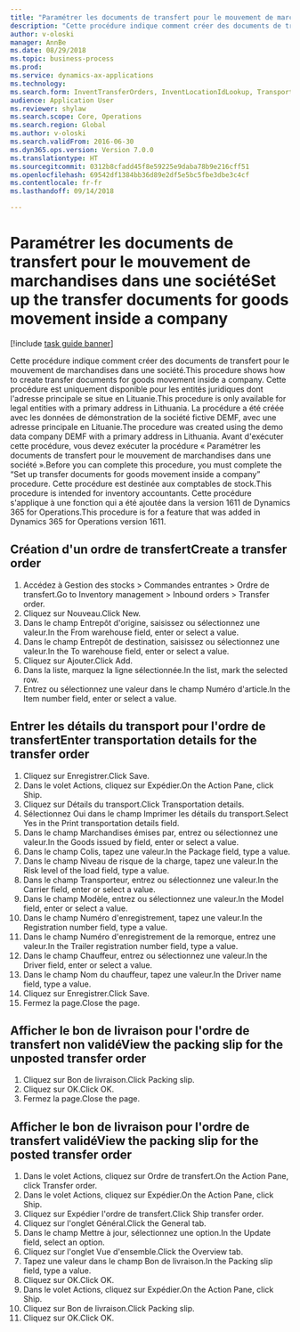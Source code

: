 ```yaml
--- 
title: "Paramétrer les documents de transfert pour le mouvement de marchandises dans une société"
description: "Cette procédure indique comment créer des documents de transfert pour le mouvement de marchandises dans une société."
author: v-oloski
manager: AnnBe
ms.date: 08/29/2018
ms.topic: business-process
ms.prod: 
ms.service: dynamics-ax-applications
ms.technology: 
ms.search.form: InventTransferOrders, InventLocationIdLookup, TransportationDocument, HcmWorkerLookUp, SrsReportViewerForm, InventTransferParmShip
audience: Application User
ms.reviewer: shylaw
ms.search.scope: Core, Operations
ms.search.region: Global
ms.author: v-oloski
ms.search.validFrom: 2016-06-30
ms.dyn365.ops.version: Version 7.0.0
ms.translationtype: HT
ms.sourcegitcommit: 0312b8cfadd45f8e59225e9daba78b9e216cff51
ms.openlocfilehash: 69542df1384bb36d89e2df5e5bc5fbe3dbe3c4cf
ms.contentlocale: fr-fr
ms.lasthandoff: 09/14/2018

---
```

# <a name="set-up-the-transfer-documents-for-goods-movement-inside-a-company"></a><span data-ttu-id="92c37-103">Paramétrer les documents de transfert pour le mouvement de marchandises dans une société</span><span class="sxs-lookup"><span data-stu-id="92c37-103">Set up the transfer documents for goods movement inside a company</span></span>

[!include [task guide banner](../../includes/task-guide-banner.md)]

<span data-ttu-id="92c37-104">Cette procédure indique comment créer des documents de transfert pour le mouvement de marchandises dans une société.</span><span class="sxs-lookup"><span data-stu-id="92c37-104">This procedure shows how to create transfer documents for goods movement inside a company.</span></span> <span data-ttu-id="92c37-105">Cette procédure est uniquement disponible pour les entités juridiques dont l'adresse principale se situe en Lituanie.</span><span class="sxs-lookup"><span data-stu-id="92c37-105">This procedure is only available for legal entities with a primary address in Lithuania.</span></span> <span data-ttu-id="92c37-106">La procédure a été créée avec les données de démonstration de la société fictive DEMF, avec une adresse principale en Lituanie.</span><span class="sxs-lookup"><span data-stu-id="92c37-106">The procedure was created using the demo data company DEMF with a primary address in Lithuania.</span></span> <span data-ttu-id="92c37-107">Avant d'exécuter cette procédure, vous devez exécuter la procédure « Paramétrer les documents de transfert pour le mouvement de marchandises dans une société ».</span><span class="sxs-lookup"><span data-stu-id="92c37-107">Before you can complete this procedure, you must complete the “Set up transfer documents for goods movement inside a company” procedure.</span></span> <span data-ttu-id="92c37-108">Cette procédure est destinée aux comptables de stock.</span><span class="sxs-lookup"><span data-stu-id="92c37-108">This procedure is intended for inventory accountants.</span></span> <span data-ttu-id="92c37-109">Cette procédure s'applique à une fonction qui a été ajoutée dans la version 1611 de Dynamics 365 for Operations.</span><span class="sxs-lookup"><span data-stu-id="92c37-109">This procedure is for a feature that was added in Dynamics 365 for Operations version 1611.</span></span>


## <a name="create-a-transfer-order"></a><span data-ttu-id="92c37-110">Création d'un ordre de transfert</span><span class="sxs-lookup"><span data-stu-id="92c37-110">Create a transfer order</span></span>
1. <span data-ttu-id="92c37-111">Accédez à Gestion des stocks > Commandes entrantes > Ordre de transfert.</span><span class="sxs-lookup"><span data-stu-id="92c37-111">Go to Inventory management > Inbound orders > Transfer order.</span></span>
2. <span data-ttu-id="92c37-112">Cliquez sur Nouveau.</span><span class="sxs-lookup"><span data-stu-id="92c37-112">Click New.</span></span>
3. <span data-ttu-id="92c37-113">Dans le champ Entrepôt d'origine, saisissez ou sélectionnez une valeur.</span><span class="sxs-lookup"><span data-stu-id="92c37-113">In the From warehouse field, enter or select a value.</span></span>
4. <span data-ttu-id="92c37-114">Dans le champ Entrepôt de destination, saisissez ou sélectionnez une valeur.</span><span class="sxs-lookup"><span data-stu-id="92c37-114">In the To warehouse field, enter or select a value.</span></span>
5. <span data-ttu-id="92c37-115">Cliquez sur Ajouter.</span><span class="sxs-lookup"><span data-stu-id="92c37-115">Click Add.</span></span>
6. <span data-ttu-id="92c37-116">Dans la liste, marquez la ligne sélectionnée.</span><span class="sxs-lookup"><span data-stu-id="92c37-116">In the list, mark the selected row.</span></span>
7. <span data-ttu-id="92c37-117">Entrez ou sélectionnez une valeur dans le champ Numéro d'article.</span><span class="sxs-lookup"><span data-stu-id="92c37-117">In the Item number field, enter or select a value.</span></span>

## <a name="enter-transportation-details-for-the-transfer-order"></a><span data-ttu-id="92c37-118">Entrer les détails du transport pour l'ordre de transfert</span><span class="sxs-lookup"><span data-stu-id="92c37-118">Enter transportation details for the transfer order</span></span>
1. <span data-ttu-id="92c37-119">Cliquez sur Enregistrer.</span><span class="sxs-lookup"><span data-stu-id="92c37-119">Click Save.</span></span>
2. <span data-ttu-id="92c37-120">Dans le volet Actions, cliquez sur Expédier.</span><span class="sxs-lookup"><span data-stu-id="92c37-120">On the Action Pane, click Ship.</span></span>
3. <span data-ttu-id="92c37-121">Cliquez sur Détails du transport.</span><span class="sxs-lookup"><span data-stu-id="92c37-121">Click Transportation details.</span></span>
4. <span data-ttu-id="92c37-122">Sélectionnez Oui dans le champ Imprimer les détails du transport.</span><span class="sxs-lookup"><span data-stu-id="92c37-122">Select Yes in the Print transportation details field.</span></span>
5. <span data-ttu-id="92c37-123">Dans le champ Marchandises émises par, entrez ou sélectionnez une valeur.</span><span class="sxs-lookup"><span data-stu-id="92c37-123">In the Goods issued by field, enter or select a value.</span></span>
6. <span data-ttu-id="92c37-124">Dans le champ Colis, tapez une valeur.</span><span class="sxs-lookup"><span data-stu-id="92c37-124">In the Package field, type a value.</span></span>
7. <span data-ttu-id="92c37-125">Dans le champ Niveau de risque de la charge, tapez une valeur.</span><span class="sxs-lookup"><span data-stu-id="92c37-125">In the Risk level of the load field, type a value.</span></span>
8. <span data-ttu-id="92c37-126">Dans le champ Transporteur, entrez ou sélectionnez une valeur.</span><span class="sxs-lookup"><span data-stu-id="92c37-126">In the Carrier field, enter or select a value.</span></span>
9. <span data-ttu-id="92c37-127">Dans le champ Modèle, entrez ou sélectionnez une valeur.</span><span class="sxs-lookup"><span data-stu-id="92c37-127">In the Model field, enter or select a value.</span></span>
10. <span data-ttu-id="92c37-128">Dans le champ Numéro d'enregistrement, tapez une valeur.</span><span class="sxs-lookup"><span data-stu-id="92c37-128">In the Registration number field, type a value.</span></span>
11. <span data-ttu-id="92c37-129">Dans le champ Numéro d'enregistrement de la remorque, entrez une valeur.</span><span class="sxs-lookup"><span data-stu-id="92c37-129">In the Trailer registration number field, type a value.</span></span>
12. <span data-ttu-id="92c37-130">Dans le champ Chauffeur, entrez ou sélectionnez une valeur.</span><span class="sxs-lookup"><span data-stu-id="92c37-130">In the Driver field, enter or select a value.</span></span>
13. <span data-ttu-id="92c37-131">Dans le champ Nom du chauffeur, tapez une valeur.</span><span class="sxs-lookup"><span data-stu-id="92c37-131">In the Driver name field, type a value.</span></span>
14. <span data-ttu-id="92c37-132">Cliquez sur Enregistrer.</span><span class="sxs-lookup"><span data-stu-id="92c37-132">Click Save.</span></span>
15. <span data-ttu-id="92c37-133">Fermez la page.</span><span class="sxs-lookup"><span data-stu-id="92c37-133">Close the page.</span></span>

## <a name="view-the-packing-slip-for-the-unposted-transfer-order"></a><span data-ttu-id="92c37-134">Afficher le bon de livraison pour l'ordre de transfert non validé</span><span class="sxs-lookup"><span data-stu-id="92c37-134">View the packing slip for the unposted transfer order</span></span>
1. <span data-ttu-id="92c37-135">Cliquez sur Bon de livraison.</span><span class="sxs-lookup"><span data-stu-id="92c37-135">Click Packing slip.</span></span>
2. <span data-ttu-id="92c37-136">Cliquez sur OK.</span><span class="sxs-lookup"><span data-stu-id="92c37-136">Click OK.</span></span>
3. <span data-ttu-id="92c37-137">Fermez la page.</span><span class="sxs-lookup"><span data-stu-id="92c37-137">Close the page.</span></span>

## <a name="view-the-packing-slip-for-the-posted-transfer-order"></a><span data-ttu-id="92c37-138">Afficher le bon de livraison pour l'ordre de transfert validé</span><span class="sxs-lookup"><span data-stu-id="92c37-138">View the packing slip for the posted transfer order</span></span>
1. <span data-ttu-id="92c37-139">Dans le volet Actions, cliquez sur Ordre de transfert.</span><span class="sxs-lookup"><span data-stu-id="92c37-139">On the Action Pane, click Transfer order.</span></span>
2. <span data-ttu-id="92c37-140">Dans le volet Actions, cliquez sur Expédier.</span><span class="sxs-lookup"><span data-stu-id="92c37-140">On the Action Pane, click Ship.</span></span>
3. <span data-ttu-id="92c37-141">Cliquez sur Expédier l'ordre de transfert.</span><span class="sxs-lookup"><span data-stu-id="92c37-141">Click Ship transfer order.</span></span>
4. <span data-ttu-id="92c37-142">Cliquez sur l'onglet Général.</span><span class="sxs-lookup"><span data-stu-id="92c37-142">Click the General tab.</span></span>
5. <span data-ttu-id="92c37-143">Dans le champ Mettre à jour, sélectionnez une option.</span><span class="sxs-lookup"><span data-stu-id="92c37-143">In the Update field, select an option.</span></span>
6. <span data-ttu-id="92c37-144">Cliquez sur l'onglet Vue d'ensemble.</span><span class="sxs-lookup"><span data-stu-id="92c37-144">Click the Overview tab.</span></span>
7. <span data-ttu-id="92c37-145">Tapez une valeur dans le champ Bon de livraison.</span><span class="sxs-lookup"><span data-stu-id="92c37-145">In the Packing slip field, type a value.</span></span>
8. <span data-ttu-id="92c37-146">Cliquez sur OK.</span><span class="sxs-lookup"><span data-stu-id="92c37-146">Click OK.</span></span>
9. <span data-ttu-id="92c37-147">Dans le volet Actions, cliquez sur Expédier.</span><span class="sxs-lookup"><span data-stu-id="92c37-147">On the Action Pane, click Ship.</span></span>
10. <span data-ttu-id="92c37-148">Cliquez sur Bon de livraison.</span><span class="sxs-lookup"><span data-stu-id="92c37-148">Click Packing slip.</span></span>
11. <span data-ttu-id="92c37-149">Cliquez sur OK.</span><span class="sxs-lookup"><span data-stu-id="92c37-149">Click OK.</span></span>


